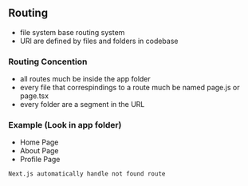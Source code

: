 ## Routing
- file system base routing system
- URl are defined by files and folders in codebase

### Routing Concention
- all routes much be inside the app folder
- every file that correspindings to a route much be named page.js or page.tsx
- every folder are a segment in the URL

### Example (Look in app folder)
- Home Page
- About Page
- Profile Page

```Next.js automatically handle not found route```